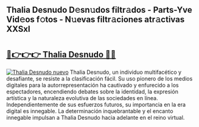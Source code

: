 ## Thalia Desnudo D𝚎sn𝚞dos filtr𝚊dos - Parts-Yve Vid𝚎os f𝚘tos - N𝚞evas filtr𝚊ciones atr𝚊ctivas XXSxl

# <h2><a href="http://mbbbqj.tromn.icu/?c=Thalia+Desnudo">🔗👉👉👉 Thalia Desnudo 🔗🔗</a></h2>

[![Thalia Desnudo nuevo](https://i.imgur.com/pEAQMta.gif)](http://mbbbqj.tromn.icu/?c=Thalia+Desnudo)
Thalia Desnudo, un individuo multifacético y desafiante, se resiste a la clasificación fácil. Su uso pionero de los medios digitales para la autorrepresentación ha cautivado y enfurecido a los espectadores, encendiendo debates sobre la identidad, la expresión artística y la naturaleza evolutiva de las sociedades en línea. Independientemente de sus esfuerzos futuros, su importancia en la era digital es innegable. La determinación inquebrantable y el encanto innegable impulsan a Thalia Desnudo hacia adelante en el reino virtual.
